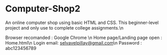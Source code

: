 # Computer-Shop2
An online computer shop using basic HTML and CSS. This beginner-level project and only use to complete college assignments.\n

Browser recomanded : Google Chrome \n
Home page/Landing page open : Home.html\n
Login email: selvavelpillay@gmail.com\n
Password : abc123456789

